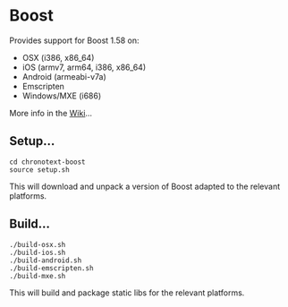 # Boost

Provides support for Boost 1.58 on:
- OSX (i386, x86_64)
- iOS (armv7, arm64, i386, x86_64)
- Android (armeabi-v7a)
- Emscripten
- Windows/MXE (i686)

More info in the [Wiki](https://github.com/arielm/chronotext-boost/wiki)...

## Setup...
```
cd chronotext-boost
source setup.sh
```
This will download and unpack a version of Boost adapted to the relevant platforms.

## Build...
```
./build-osx.sh
./build-ios.sh
./build-android.sh
./build-emscripten.sh
./build-mxe.sh
```
This will build and package static libs for the relevant platforms.
